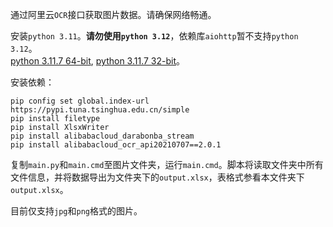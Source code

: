 通过阿里云`OCR`接口获取图片数据。请确保网络畅通。

安装`python 3.11`。**请勿使用`python 3.12`**，依赖库`aiohttp`暂不支持`python 3.12`。  
[python 3.11.7 64-bit](https://www.python.org/ftp/python/3.11.7/python-3.11.7-amd64.exe), [python 3.11.7 32-bit](https://www.python.org/ftp/python/3.11.7/python-3.11.7.exe)。

安装依赖：
```
pip config set global.index-url https://pypi.tuna.tsinghua.edu.cn/simple
pip install filetype
pip install XlsxWriter
pip install alibabacloud_darabonba_stream
pip install alibabacloud_ocr_api20210707==2.0.1
```

复制`main.py`和`main.cmd`至图片文件夹，运行`main.cmd`。脚本将读取文件夹中所有文件信息，并将数据导出为文件夹下的`output.xlsx`，表格式参看本文件夹下`output.xlsx`。

目前仅支持`jpg`和`png`格式的图片。
